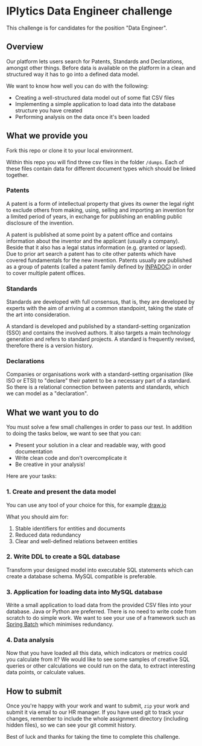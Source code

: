# IPlytics Data Engineer challenge
This challenge is for candidates for the position "Data Engineer".

## Overview
Our platform lets users search for Patents, Standards and Declarations, amongst other things. Before data is available on the platform in a clean and structured way it has to go into a defined data model.

We want to know how well you can do with the following:
* Creating a well-structured data model out of some flat CSV files
* Implementing a simple application to load data into the database structure you have created
* Performing analysis on the data once it's been loaded

## What we provide you
Fork this repo or clone it to your local environment.

Within this repo you will find three csv files in the folder `/dumps`. Each of these files contain data for different document types which should be linked together.

### Patents
A patent is a form of intellectual property that gives its owner the legal right to exclude others from making, using, selling and importing an invention for a limited period of years, in exchange for publishing an enabling public disclosure of the invention.

A patent is published at some point by a patent office and contains information about the inventor and the applicant (usually a company). Beside that it also has a legal status information (e.g. granted or lapsed). Due to prior art search a patent has to cite other patents which have covered fundamentals for the new invention. Patents usually are published as a group of patents (called a patent family defined by [INPADOC](https://worldwide.espacenet.com/help?locale=en_EP&method=handleHelpTopic&topic=legalstatusqh)) in order to cover multiple patent offices.

### Standards
Standards are developed with full consensus, that is, they are developed by experts with the aim of arriving at a common standpoint, taking the state of the art into consideration.

A standard is developed and published by a standard-setting organization (SSO) and contains the involved authors. It also targets a main technology generation and refers to standard projects. A standard is frequently revised, therefore there is a version history.

### Declarations
Companies or organisations work with a standard-setting organisation (like ISO or ETSI) to "declare" their patent to be a necessary part of a standard. So there is a relational connection between patents and standards, which we can model as a "declaration".

## What we want you to do

You must solve a few small challenges in order to pass our test. In addition to doing the tasks below, we want to see that you can:

* Present your solution in a clear and readable way, with good documentation
* Write clean code and don't overcomplicate it
* Be creative in your analysis!

Here are your tasks:

### 1. Create and present the data model
You can use any tool of your choice for this, for example [draw.io](https://app.diagrams.net/)

What you should aim for:

1. Stable identifiers for entities and documents
1. Reduced data redundancy
1. Clear and well-defined relations between entities

### 2. Write DDL to create a SQL database
Transform your designed model into executable SQL statements which can create a database schema. MySQL compatible is preferable.

### 3. Application for loading data into MySQL database
Write a small application to load data from the provided CSV files into your database. Java or Python are preferred. There is no need to write code from scratch to do simple work. We want to see your use of a framework such as [Spring Batch](https://spring.io/projects/spring-batch) which minimises redundancy.

### 4. Data analysis
Now that you have loaded all this data, which indicators or metrics could you calculate from it? We would like to see some samples of creative SQL queries or other calculations we could run on the data, to extract interesting data points, or calculate values. 

## How to submit
Once you're happy with your work and want to submit, `zip` your work and submit it via email to our HR manager. If you have used git to track your changes, remember to include the whole assignment directory (including hidden files), so we can see your git commit history.

Best of luck and thanks for taking the time to complete this challenge.